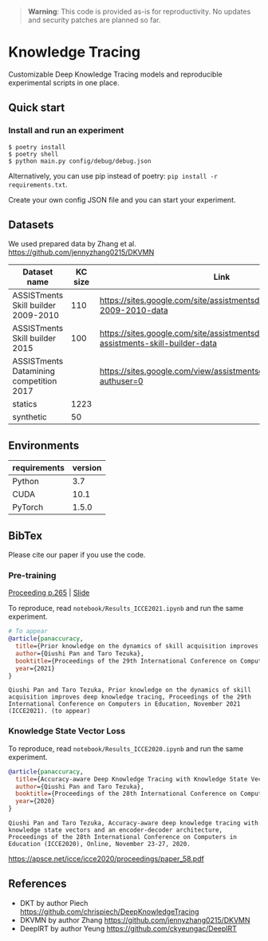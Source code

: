 > **Warning**: This code is provided as-is for reproductivity. No updates and security patches are planned so far.

# Knowledge Tracing

Customizable Deep Knowledge Tracing models and reproducible experimental scripts in one place.

## Quick start

### Install and run an experiment

```terminal
$ poetry install
$ poetry shell
$ python main.py config/debug/debug.json
```

Alternatively, you can use pip instead of poetry:
`pip install -r requirements.txt`.

Create your own config JSON file and you can start your experiment.

## Datasets

We used prepared data by Zhang et al. <https://github.com/jennyzhang0215/DKVMN>

<!-- Table created here: https://www.tablesgenerator.com/markdown_tables# -->

| Dataset name                            | KC size | Link                                                                                   |
| --------------------------------------- | ------- | -------------------------------------------------------------------------------------- |
| ASSISTments Skill builder 2009-2010     | 110     | https://sites.google.com/site/assistmentsdata/home/assistment-2009-2010-data           |
| ASSISTments Skill builder 2015          | 100     | https://sites.google.com/site/assistmentsdata/home/2015-assistments-skill-builder-data |
| ASSISTments Datamining competition 2017 |         | https://sites.google.com/view/assistmentsdatamining/home?authuser=0                    |
| statics                                 | 1223    |                                                                                        |
| synthetic                               | 50      |                                                                                        |

## Environments

| requirements | version |
| ------------ | ------- |
| Python       | 3.7     |
| CUDA         | 10.1    |
| PyTorch      | 1.5.0   |

## BibTex

Please cite our paper if you use the code.

### Pre-training

[Proceeding p.265](https://icce2021.apsce.net/proceedings/volume1/) | [Slide](https://speakerdeck.com/qqhann/icce2021-prior-knowledge-on-the-dynamics-of-skill-acquisition-improves-deep-knowledge-tracing)

To reproduce, read `notebook/Results_ICCE2021.ipynb` and run the same experiment.

```bibtex
# To appear
@article{panaccuracy,
  title={Prior knowledge on the dynamics of skill acquisition improves deep knowledge tracing},
  author={Qiushi Pan and Taro Tezuka},
  booktitle={Proceedings of the 29th International Conference on Computers in Education},
  year={2021}
}
```

```text
Qiushi Pan and Taro Tezuka, Prior knowledge on the dynamics of skill acquisition improves deep knowledge tracing, Proceedings of the 29th International Conference on Computers in Education, November 2021 (ICCE2021). (to appear)
```

### Knowledge State Vector Loss

To reproduce, read `notebook/Results_ICCE2020.ipynb` and run the same experiment.

```bibtex
@article{panaccuracy,
  title={Accuracy-aware Deep Knowledge Tracing with Knowledge State Vector Loss},
  author={Qiushi Pan and Taro Tezuka},
  booktitle={Proceedings of the 28th International Conference on Computers in Education (ICCE2020)},
  year={2020}
}
```

```text
Qiushi Pan and Taro Tezuka, Accuracy-aware deep knowledge tracing with knowledge state vectors and an encoder-decoder architecture, Proceedings of the 28th International Conference on Computers in Education (ICCE2020), Online, November 23-27, 2020.
```

<https://apsce.net/icce/icce2020/proceedings/paper_58.pdf>

## References

- DKT by author Piech <https://github.com/chrispiech/DeepKnowledgeTracing>
- DKVMN by author Zhang <https://github.com/jennyzhang0215/DKVMN>
- DeepIRT by author Yeung <https://github.com/ckyeungac/DeepIRT>

